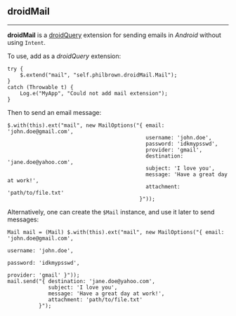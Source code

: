 ## droidMail

---------------------

__droidMail__ is a [droidQuery](https://github.com/phil-brown/droidQuery) extension for 
sending emails in *Android* without using `Intent`.

To use, add as a *droidQuery* extension:

    try {
        $.extend("mail", "self.philbrown.droidMail.Mail");
    }
    catch (Throwable t) {
        Log.e("MyApp", "Could not add mail extension");
    }
    
Then to send an email message:

    $.with(this).ext("mail", new MailOptions("{ email: 'john.doe@gmail.com',
                                                username: 'john.doe',
                                                password: 'idkmypsswd',
                                                provider: 'gmail',
                                                destination: 'jane.doe@yahoo.com',
                                                subject: 'I love you',
                                                message: 'Have a great day at work!',
                                                attachment: 'path/to/file.txt'
                                              }"));
                                              
Alternatively, one can create the `$Mail` instance, and use it later to send messages:

    Mail mail = (Mail) $.with(this).ext("mail", new MailOptions("{ email: 'john.doe@gmail.com',
                                                                   username: 'john.doe',
                                                                   password: 'idkmypsswd',
                                                                   provider: 'gmail' }"));
    mail.send("{ destination: 'jane.doe@yahoo.com',
                 subject: 'I love you',
                 message: 'Have a great day at work!',
                 attachment: 'path/to/file.txt'
              }");